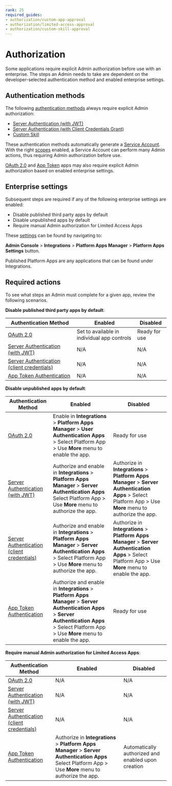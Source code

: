 ```yaml
---
rank: 25
required_guides:
- authorization/custom-app-approval
- authorization/limited-access-approval
- authorization/custom-skill-approval
---
```


# Authorization

Some applications require explicit Admin authorization before use with an
enterprise. The steps an Admin needs to take are dependent on the
developer-selected authentication method and enabled enterprise settings.

## Authentication methods

The following [authentication methods][auth] always require explicit Admin
authorization:

- [Server Authentication (with JWT)][jwt]
- [Server Authentication (with Client Credentials Grant)][cc]
- [Custom Skill][skill]

These authentication methods automatically generate a [Service Account][sa].
With the right [scopes][scopes] enabled, a Service Account can perform many
Admin actions, thus requiring Admin authorization before use.

[OAuth 2.0][oauth] and [App Token][apptoken] apps may also require explicit
Admin authorization based on enabled enterprise settings.

## Enterprise settings

Subsequent steps are required if any of the following enterprise settings are
enabled:

- Disable published third party apps by default
- Disable unpublished apps by default
- Require manual Admin authorization for Limited Access Apps

These [settings][setting] can be found by navigating to:

**Admin Console** > **Integrations** > **Platform Apps Manager** > **Platform Apps Settings** button.

<Message tip>
  Published Platform Apps are any applications that can be found under Integrations.
</Message>

## Required actions

To see what steps an Admin must complete for a given app, review the following
scenarios.

<!--alex ignore-->
**Disable published third party apps by default**:

| Authentication Method                            | Enabled                                     | Disabled
| ------------------------------------------------ | ------------------------------------------- | -------------- |
|[OAuth 2.0][standauth]                            | Set to available in individual app controls | Ready for use  |
|[Server Authentication (with JWT)][jwt]           | N/A                                         | N/A            |
|[Server Authentication (client credentials)][cc]  | N/A                                         | N/A            |
|[App Token Authentication][apptoken]              | N/A                                         | N/A            |

**Disable unpublished apps by default**:

| Authentication Method                            | Enabled                                                                             | Disabled
| ------------------------------------------------ | ----------------------------------------------------------------------------------- | --------------------------------------- |
|[OAuth 2.0][standauth]                            | Enable in **Integrations** > **Platform Apps Manager** > **User Authentication Apps** > Select Platform App > Use **More** menu to enable the app. | Ready for use                           |
|[Server Authentication (with JWT)][jwt]           | Authorize and enable in **Integrations** > **Platform Apps Manager** > **Server Authentication Apps** Select Platform App > Use **More** menu to authorize the app. | Authorize in **Integrations** > **Platform Apps Manager** > **Server Authentication Apps** > Select Platform App > Use **More** menu to authorize the app. |
|[Server Authentication (client credentials)][cc]  | Authorize and enable in **Integrations** > **Platform Apps Manager** > **Server Authentication Apps** > Select Platform App > Use **More** menu to authorize the app.| Authorize in **Integrations** > **Platform Apps Manager** > **Server Authentication Apps** > Select Platform App > Use **More** menu to enable the app. |
|[App Token Authentication][apptoken]              | Authorize and enable in **Integrations** > **Platform Apps Manager** > **Server Authentication Apps** > **Server Authentication Apps** > Select Platform App > Use **More** menu to enable the app. | Ready for use                           |

**Require manual Admin authorization for Limited Access Apps**:

| Authentication Method                            | Enabled                                                                  | Disabled                                             |
| ------------------------------------------------ | ------------------------------------------------------------------------ | ---------------------------------------------------- |
|[OAuth 2.0][standauth]                            | N/A                                                                      | N/A                                                  |
|[Server Authentication (with JWT)][jwt]           | N/A                                                                      | N/A                                                  |
|[Server Authentication (client credentials)][cc]  | N/A                                                                      | N/A                                                  |
|[App Token Authentication][apptoken]              | Authorize in **Integrations** > **Platform Apps Manager** > **Server Authentication Apps** Select Platform App > Use **More** menu to authorize the app. | Automatically authorized and enabled upon creation   |

<!--alex enable-->

[auth]: g://authentication/select
<!-- i18n-enable localize-links -->
[setting]: https://support.box.com/hc/en-us/articles/360044196653-Managing-custom-apps
<!-- i18n-disable localize-links -->
[sa]: page://platform/user-types/#service-account
[scopes]: g://api-calls/permissions-and-errors/scopes
[ag]: g://applications/integrations
[standauth]: g://authentication/oauth2
[jwt]: g://authentication/jwt
[cc]: g://authentication/client-credentials
[apptoken]: g://authentication/app-token
[skill]: g://applications/app-types/custom-skills
[oauth]: g://authentication/oauth2
